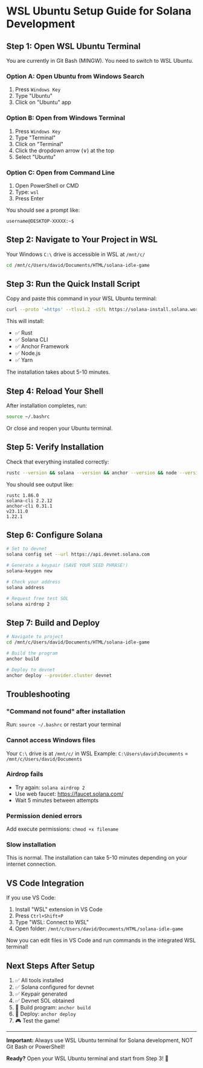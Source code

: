 # WSL Ubuntu Setup Guide for Solana Development

## Step 1: Open WSL Ubuntu Terminal

You are currently in Git Bash (MINGW). You need to switch to WSL Ubuntu.

### Option A: Open Ubuntu from Windows Search
1. Press `Windows Key`
2. Type "Ubuntu"
3. Click on "Ubuntu" app

### Option B: Open from Windows Terminal
1. Press `Windows Key`
2. Type "Terminal"
3. Click on "Terminal"
4. Click the dropdown arrow (∨) at the top
5. Select "Ubuntu"

### Option C: Open from Command Line
1. Open PowerShell or CMD
2. Type: `wsl`
3. Press Enter

You should see a prompt like:
```
username@DESKTOP-XXXXX:~$
```

## Step 2: Navigate to Your Project in WSL

Your Windows `C:\` drive is accessible in WSL at `/mnt/c/`

```bash
cd /mnt/c/Users/david/Documents/HTML/solana-idle-game
```

## Step 3: Run the Quick Install Script

Copy and paste this command in your WSL Ubuntu terminal:

```bash
curl --proto '=https' --tlsv1.2 -sSfL https://solana-install.solana.workers.dev | bash
```

This will install:
- ✅ Rust
- ✅ Solana CLI
- ✅ Anchor Framework
- ✅ Node.js
- ✅ Yarn

The installation takes about 5-10 minutes.

## Step 4: Reload Your Shell

After installation completes, run:

```bash
source ~/.bashrc
```

Or close and reopen your Ubuntu terminal.

## Step 5: Verify Installation

Check that everything installed correctly:

```bash
rustc --version && solana --version && anchor --version && node --version && yarn --version
```

You should see output like:
```
rustc 1.86.0
solana-cli 2.2.12
anchor-cli 0.31.1
v23.11.0
1.22.1
```

## Step 6: Configure Solana

```bash
# Set to devnet
solana config set --url https://api.devnet.solana.com

# Generate a keypair (SAVE YOUR SEED PHRASE!)
solana-keygen new

# Check your address
solana address

# Request free test SOL
solana airdrop 2
```

## Step 7: Build and Deploy

```bash
# Navigate to project
cd /mnt/c/Users/david/Documents/HTML/solana-idle-game

# Build the program
anchor build

# Deploy to devnet
anchor deploy --provider.cluster devnet
```

## Troubleshooting

### "Command not found" after installation
Run: `source ~/.bashrc` or restart your terminal

### Cannot access Windows files
Your `C:\` drive is at `/mnt/c/` in WSL
Example: `C:\Users\david\Documents` = `/mnt/c/Users/david/Documents`

### Airdrop fails
- Try again: `solana airdrop 2`
- Use web faucet: https://faucet.solana.com/
- Wait 5 minutes between attempts

### Permission denied errors
Add execute permissions: `chmod +x filename`

### Slow installation
This is normal. The installation can take 5-10 minutes depending on your internet connection.

## VS Code Integration

If you use VS Code:

1. Install "WSL" extension in VS Code
2. Press `Ctrl+Shift+P`
3. Type "WSL: Connect to WSL"
4. Open folder: `/mnt/c/Users/david/Documents/HTML/solana-idle-game`

Now you can edit files in VS Code and run commands in the integrated WSL terminal!

## Next Steps After Setup

1. ✅ All tools installed
2. ✅ Solana configured for devnet
3. ✅ Keypair generated
4. ✅ Devnet SOL obtained
5. 🔨 Build program: `anchor build`
6. 🚀 Deploy: `anchor deploy`
7. 🎮 Test the game!

---

**Important:** Always use WSL Ubuntu terminal for Solana development, NOT Git Bash or PowerShell!

**Ready?** Open your WSL Ubuntu terminal and start from Step 3! 🚀
